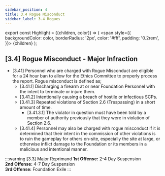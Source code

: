 ```yaml
---
sidebar_position: 4
title: 3.4 Rogue Misconduct
sidebar_label: 3.4 Rogues
---
```


export const Highlight = ({children, color}) => (
<span
style={{
      backgroundColor: color,
      borderRadius: '2px',
      color: '#fff',
      padding: '0.2rem',
    }}>
{children}
</span>
);

## [3.4] Rogue Misconduct - Major Infraction
- [3.41] Personnel who are charged with Rogue Misconduct are eligible for a 24 hour ban to allow for the Ethics Committee to properly process the report. Rogue misconduct is defined as;
    - [3.41.1] Discharging a firearm at or near Foundation Personnel with the intent to terminate or injure them.
    - [3.41.2] Intentionally causing a breach of hostile or infectious SCPs.
    - [3.41.3] Repeated violations of Section 2.6 (Trespassing) in a short amount of time.
        - [3.41.3.1] The violator in question must have been told by a member of authority previously that they were in violation of Section 2.6.
    - [3.41.4] Personnel may also be charged with rogue misconduct if it is determined that their intent in the commission of other violations is to ruin the gameplay for others on-site, especially the site at large, or otherwise inflict damage to the Foundation or its members in a malicious and intentional manner.

:::warning [3.3] Major Reprimand
**1st Offense:** 2-4 Day Suspension <br />
**2nd Offense:** 4-7 Day Suspension <br />
**3rd Offense:** Foundation Exile
:::